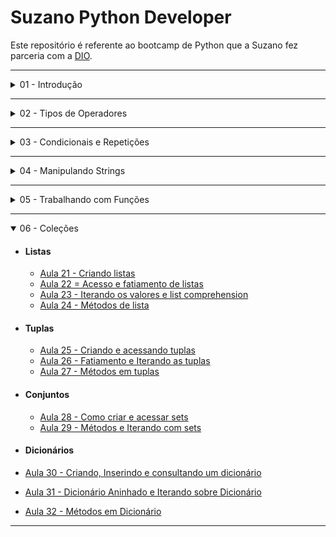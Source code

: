 # Suzano Python Developer

<p>Este repositório é referente ao bootcamp de Python que a Suzano fez parceria com a <a href="https://web.dio.me/track/suzano-python-developer?tab=about" target="_blank">DIO</a>.</p>

---
<details>
    <summary>01 - Introdução</summary>

- [Aula 01 - Primeiro programa em Python](01-Introducao/aula01.py)
- [Aula 02 - Tipos de Dados](01-Introducao/aula02.py)
- [Aula 03 - Variáveis](01-Introducao/aula03.py)
- [Aula 04 - Convertendo tipos de dados](01-Introducao/aula04.py)
- [Aula 05 - Função Input](01-Introducao/aula05.py)
</details>

---

<details>
    <summary>02 - Tipos de Operadores</summary>

- [Aula 06 - Operadores Aritméticos](02-Tipos_de_Operadores/aula06.py)
- [Aula 07 - Operadores de Comparação](02-Tipos_de_Operadores/aula07.py)
- [Aula 08 - Operadores Lógicos](02-Tipos_de_Operadores/aula08.py)
- [Aula 09 - Operadores de Associação](02-Tipos_de_Operadores/aula09.py)
</details>

---

<details>
    <summary>03 - Condicionais e Repetições</summary>

- [Aula 10 - Estrutura Condicional if, elif, else](03-Condicionais_repeticao/aula10.py)
- [Aula 11 - Estrutura Condicional if aninhado](03-Condicionais_repeticao/aula11.py)
- [Aula 12 - Estrutura Condicional ternária](03-Condicionais_repeticao/aula12.py)
- [Aula 13 - Estrutura de Repetição For](03-Condicionais_repeticao/aula13.py)
- [Aula 14 - Estrutura de Repetição While](03-Condicionais_repeticao/aula14.py)
</details>

---

<details>
    <summary>04 - Manipulando Strings</summary>

- [Aula 15 - Trabalhando com Strings](04-Manipulando_strings/aula15.py)
- [Aula 16 - Fatiamento de Strings](04-Manipulando_strings/aula16.py)
</details>

---

<details>
    <summary>05 - Trabalhando com Funções</summary>

- [Aula 17 - Criando as primeiras funções](05-Funcoes/aula17.py)
- [Aula 18 - Retorno de Funções](05-Funcoes/aula18.py)
- [Aula 19 - Parâmetros por posição](05-Funcoes/aula19.py)
- [Aula 20 - Objetos de primeira classe](05-Funcoes/aula20.py)
</details>

---

<details open>
    <summary>06 - Coleções</summary>

- #### Listas
  - [Aula 21 - Criando listas](06-Colecoes/listas/aula21.py)
  - [Aula 22 = Acesso e fatiamento de listas](06-Colecoes/listas/aula22.py)
  - [Aula 23 - Iterando os valores e list comprehension](06-Colecoes/listas/aula23.py)
  - [Aula 24 - Métodos de lista](06-Colecoes/listas/aula24.py)

- #### Tuplas
  - [Aula 25 - Criando e acessando tuplas](06-Colecoes/tuplas/aula25.py)
  - [Aula 26 - Fatiamento e Iterando as tuplas](06-Colecoes/tuplas/aula26.py)
  - [Aula 27 - Métodos em tuplas](06-Colecoes/tuplas/aula27.py)

- #### Conjuntos
  - [Aula 28 - Como criar e acessar sets](06-Colecoes/conjuntos/aula28.py)
  - [Aula 29 - Métodos e Iterando com sets](06-Colecoes/conjuntos/aula29.py)

- #### Dicionários
- [Aula 30 - Criando, Inserindo e consultando um dicionário](06-Colecoes/dicionario/aula30.py)
- [Aula 31 - Dicionário Aninhado e Iterando sobre Dicionário](06-Colecoes/dicionario/aula31.py)
- [Aula 32 - Métodos em Dicionário](06-Colecoes/dicionario/aula32.py)
</details>

---